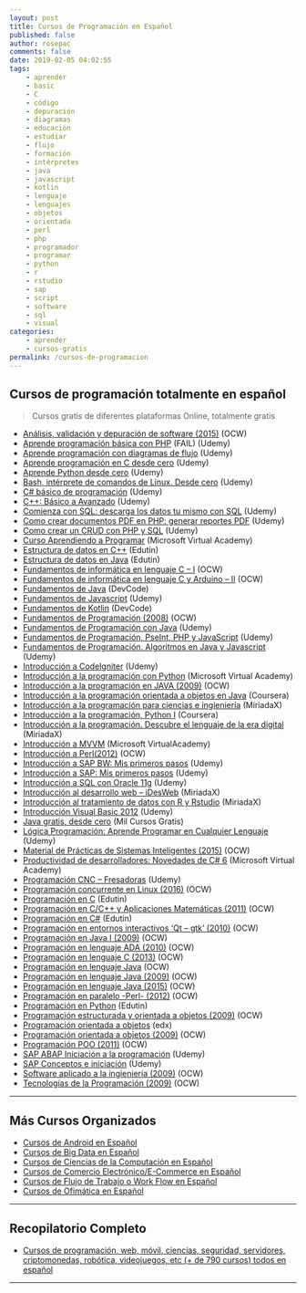 ```yaml
---
layout: post
title: Cursos de Programación en Español
published: false
author: rosepac
comments: false
date: 2019-02-05 04:02:55
tags:
    - aprender
    - basic
    - C
    - código
    - depuración
    - diagramas
    - educación
    - estudiar
    - flujo
    - formación
    - intérpretes
    - java
    - javascript
    - kotlin
    - lenguaje
    - lenguajes
    - objetos
    - orientada
    - perl
    - php
    - programador
    - programar
    - python
    - r
    - rstudio
    - sap
    - script
    - software
    - sql
    - visual
categories:
    - aprender
    - cursos-gratis
permalink: /cursos-de-programacion
---
```

## Cursos de programación totalmente en español

> Cursos gratis de diferentes plataformas Online, totalmente gratis

  * [Análisis, validación y depuración de software (2015)]() (OCW)
  * [Aprende programación básica con PHP][1] (FAIL) (Udemy)
  * [Aprende programación con diagramas de flujo][2] (Udemy)
  * [Aprende programación en C desde cero][3] (Udemy)
  * [Aprende Python desde cero][4] (Udemy)
  * [Bash, intérprete de comandos de Linux. Desde cero][5] (Udemy)
  * [C# básico de programación][6] (Udemy)
  * [C++: Básico a Avanzado][7] (Udemy)
  * [Comienza con SQL: descarga los datos tu mismo con SQL][8] (Udemy)
  * [Como crear documentos PDF en PHP: generar reportes PDF][9] (Udemy)
  * [Como crear un CRUD con PHP y SQL][10] (Udemy)
  * [Curso Aprendiendo a Programar][11] (Microsoft Virtual Academy)
  * [Estructura de datos en C++][12] (Edutin)
  * [Estructura de datos en Java][13] (Edutin)
  * [Fundamentos de informática en lenguaje C &#8211; I][14] (OCW)
  * [Fundamentos de informática en lenguaje C y Arduino &#8211; II][15] (OCW)
  * [Fundamentos de Java][16] (DevCode)
  * [Fundamentos de Javascript][17] (Udemy)
  * [Fundamentos de Kotlin][18] (DevCode)
  * [Fundamentos de Programación (2008)][19] (OCW)
  * [Fundamentos de Programación con Java][20] (Udemy)
  * [Fundamentos de Programación, PseInt, PHP y JavaScript][21] (Udemy)
  * [Fundamentos de Programación. Algoritmos en Java y Javascript][22] (Udemy)
  * [Introducción a CodeIgniter][23] (Udemy)
  * [Introducción a la programación con Python][24] (Microsoft Virtual Academy)
  * [Introducción a la programación en JAVA (2009)][25] (OCW)
  * [Introducción a la programación orientada a objetos en Java][26] (Coursera)
  * [Introducción a la programación para ciencias e ingieniería][27] (MiriadaX)
  * [Introducción a la programación, Python I][28] (Coursera)
  * [Introducción a la programación. Descubre el lenguaje de la era digital][29] (MiriadaX)
  * [Introducción a MVVM][30] (Microsoft VirtualAcademy)
  * [Introducción a Perl(2012)][31] (OCW)
  * [Introducción a SAP BW: Mis primeros pasos][32] (Udemy)
  * [Introducción a SAP: Mis primeros pasos][33] (Udemy)
  * [Introducción a SQL con Oracle 11g][34] (Udemy)
  * [Introducción al desarrollo web &#8211; iDesWeb][35] (MiriadaX)
  * [Introducción al tratamiento de datos con R y Rstudio][36] (MiriadaX)
  * [Introducción Visual Basic 2012][37] (Udemy)
  * [Java gratis, desde cero][38] (Mil Cursos Gratis)
  * [Lógica Programación: Aprende Programar en Cualquier Lenguaje][39] (Udemy)
  * [Material de Prácticas de Sistemas Inteligentes (2015)][40] (OCW)
  * [Productividad de desarrolladores: Novedades de C# 6][41] (Microsoft Virtual Academy)
  * [Programación CNC &#8211; Fresadoras][42] (Udemy)
  * [Programación concurrente en Linux (2016)][43] (OCW)
  * [Programación en C][44] (Edutin)
  * [Programación en C/C++ y Aplicaciones Matemáticas (2011)][45] (OCW)
  * [Programación en C#][46] (Edutin)
  * [Programación en entornos interactivos &#8216;Qt &#8211; gtk&#8217; (2010)][47] (OCW)
  * [Programación en Java I (2009)][48] (OCW)
  * [Programación en lenguaje ADA (2010)][49] (OCW)
  * [Programación en lenguaje C (2013)][50] (OCW)
  * [Programación en lenguaje Java][51] (OCW)
  * [Programación en lenguaje Java (2009)][52] (OCW)
  * [Programación en lenguaje Java (2015)][53] (OCW)
  * [Programación en paralelo -Perl- (2012)][54] (OCW)
  * [Programación en Python][55] (Edutin)
  * [Programación estructurada y orientada a objetos (2009)][56] (OCW)
  * [Programación orientada a objetos][57] (edx)
  * [Programación orientada a objetos (2009)][58] (OCW)
  * [Programación POO (2011)][59] (OCW)
  * [SAP ABAP Iniciación a la programación][60] (Udemy)
  * [SAP Conceptos e iniciación][61] (Udemy)
  * [Software aplicado a la ingieniería (2009)][62] (OCW)
  * [Tecnologías de la Programación (2009)][63] (OCW)

* * *

## Más Cursos Organizados

  * [Cursos de Android en Español][64]
  * [Cursos de Big Data en Español][65]
  * [Cursos de Ciencias de la Computación en Español][66]
  * [Cursos de Comercio Electrónico/E-Commerce en Español][67]
  * [Cursos de Flujo de Trabajo o Work Flow en Español][68]
  * [Cursos de Ofimática en Español][69]

* * *

## Recopilatorio Completo

  * [Cursos de programación, web, móvil, ciencias, seguridad, servidores, criptomonedas, robótica, videojuegos, etc (+ de 790 cursos) todos en español][70]

* * *

 [1]: https://www.udemy.com/aprende-programacion-basica-con-php
 [2]: https://www.udemy.com/programacion-desde-cero-con-diagramas-de-flujo
 [3]: https://www.udemy.com/fundamentos-de-programacion-en-c-basico-avanzado
 [4]: https://www.udemy.com/aprende-python-desde-cero-b
 [5]: https://www.udemy.com/shell-interprete-de-comandos-de-linux-aprende-desde-cero
 [6]: https://www.udemy.com/-programacion
 [7]: https://www.udemy.com/curso-de-cpp-basico-a-avanzado
 [8]: https://www.udemy.com/comienza-con-sql
 [9]: https://www.udemy.com/como-crear-documentos-pdf-en-php-generar-reportes-pdf
 [10]: https://www.udemy.com/como-crear-un-crud-con-php-y-sql-server
 [11]: https://mva.microsoft.com/es-es/training-courses/curso-aprendiendo-a-programar-8865
 [12]: https://edutin.com/curso-de-estructura-de-datos-en-c-++-3831
 [13]: https://edutin.com/curso-de-estructuras-de-datos-en-java-3828
 [14]: https://ocw.uca.es/course/view.php?id=31
 [15]: https://ocw.uca.es/course/view.php?id=74
 [16]: https://devcode.la/cursos/fundamentos-java
 [17]: https://www.udemy.com/fundamentos-de-javascript
 [18]: https://devcode.la/cursos/kotlin
 [19]: https://ocw.upm.es/ciencia-de-la-computacion-e-inteligencia-artificial/fundamentos-programacion
 [20]: https://www.udemy.com/fundamentos-de-programacion-con-java
 [21]: https://www.udemy.com/fundamentos-de-programacion-aprende-con-pseudocodigo-pseint
 [22]: https://www.udemy.com/fundamentos-de-programacion-algoritmos-en-java-y-javascript
 [23]: https://www.udemy.com/introduccion-codeigniter
 [24]: https://mva.microsoft.com/es-es/training-courses/introduccin-a-la-programacin-con-python-8360
 [25]: https://ocw.ehu.eus/pluginfile.php/5429/mod_resource/content/1/intro_java/Course_listing.html
 [26]: https://www.coursera.org/learn/introduccion-programacion-java
 [27]: https://miriadax.net/web/introduccion-programacion-ciencias-ingenieria-2edicion
 [28]: https://www.coursera.org/learn/aprendiendo-programar-python
 [29]: https://miriadax.net/web/introduccion-a-la-programacion-descubre-el-lenguaje-de-la-era-digital-5-edicion-
 [30]: https://mva.microsoft.com/es-es/training-courses/introduccin-a-mvvm-11727
 [31]: https://campusvirtual.ull.es/ocw/course/view.php?id=43
 [32]: https://www.udemy.com/introduccion-a-sap-bw
 [33]: https://www.udemy.com/curso-de-introduccion-a-sap
 [34]: https://www.udemy.com/introduccion-a-sql-con-oracle-11g
 [35]: https://miriadax.net/web/introduccion_desarrollo_web
 [36]: https://miriadax.net/web/aprende-r-rstudio
 [37]: https://www.udemy.com/introduccion-visual-basic-2012
 [38]: https://www.milcursosgratis.com/curso-de-java-gratis/
 [39]: https://www.udemy.com/logica-programacion-aprende-programar-en-cualquier-lenguaje
 [40]: https://ocw.um.es/ingenierias/material-de-practicas-de-sistemas-inteligentes
 [41]: https://mva.microsoft.com/es-es/training-courses/productividad-de-desarrolladores-novedades-de-c-6-8733
 [42]: https://www.udemy.com/programacioncnc
 [43]: https://ocw.ehu.eus/course/view.php?id=399
 [44]: https://edutin.com/curso-de-programacion-en-c-completo-3511
 [45]: https://ocw.um.es/ciencias/programacion-en-c-c-y-aplicaciones-matematicas
 [46]: https://edutin.com/curso-de-Windows-Server-2008-R2-1989
 [47]: https://ocw.ua.es/es/ingenieria-y-arquitectura/programacion-en-entornos-interactivos-2010.html
 [48]: https://ocw.upm.es/lenguajes-y-sistemas-informaticos/programacion-en-java-i
 [49]: https://ocw.unican.es/course/view.php?id=185
 [50]: https://ocw.uc3m.es/ingenieria-informatica/programacion-en-lenguaje-c-2013
 [51]: https://ocw.uc3m.es/historico/programacion-java
 [52]: https://ocw.unican.es/course/view.php?id=217
 [53]: https://ocw.unican.es/course/view.php?id=26
 [54]: https://campusvirtual.ull.es/ocw/course/view.php?id=44
 [55]: https://edutin.com/curso-de-programacion-en-python-basico-3772
 [56]: https://ocw.ehu.eus/pluginfile.php/8584/mod_resource/content/1/program_estruc/Course_listing.html
 [57]: https://www.edx.org/es/course/programacion-orientada-objetos-mexicox-upevipn02x
 [58]: https://ocw.ua.es/es/ingenieria-y-arquitectura/programacion-orientada-a-objetos-2009.html
 [59]: https://ocw.ua.es/es/ingenieria-y-arquitectura/programacion-3-2011.html
 [60]: https://www.udemy.com/sap-abap-iniciacion-a-la-programacion
 [61]: https://www.udemy.com/sap-conceptos-e-iniciacion
 [62]: https://ocw.ehu.eus/pluginfile.php/9339/mod_resource/content/1/software_mate/guia-docente/index.html
 [63]: https://ocw.um.es/ingenierias/tecnologia-de-la-programacion
 [64]: https://mundoframework.com/cursos-android/
 [65]: https://mundoframework.com/cursos-big-data/
 [66]: https://mundoframework.com/cursos-ciencias-computacion/
 [67]: https://mundoframework.com/cursos-de-comercio-electronico/
 [68]: https://mundoframework.com/cursos-de-flujo-de-trabajo-o-work-flow/
 [69]: https://mundoframework.com/cursos-de-ofimatica/
 [70]: https://mundoframework.com/cursos-de-programacion-web-movil-ciencias-seguridad-servidores-criptomonedas/